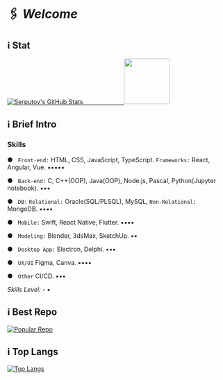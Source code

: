 # 🖇 *Welcome* 

## ℹ️  Stat 

[![Serputov's GitHub Stats](https://github-readme-stats.vercel.app/api?username=aserputov)](https://github.com/aserputov?tab=repositories)<a href="https://dev.to/aserputov">&nbsp;&nbsp;&nbsp;&nbsp;&nbsp;&nbsp;&nbsp;&nbsp;&nbsp;&nbsp;&nbsp;&nbsp;&nbsp;&nbsp;&nbsp;&nbsp;&nbsp;&nbsp;&nbsp;&nbsp;&nbsp;&nbsp;&nbsp;&nbsp;<img width="105px" padding-left="40px" src="https://user-images.githubusercontent.com/65831678/143137815-24fccb4d-a4a3-49bf-84e4-303f67c0a64d.png"></a>

<!-- [![](https://img.shields.io/badge/-JavaScript-green?logo=JavaScript&logoColor=white&style=flat)](https://www.https://www.javascript.com)
[![](https://img.shields.io/badge/-MongoDB-blue?logo=mongodb&logoColor=white&style=flat)](https://www.mongodb.com)
[![](https://img.shields.io/badge/-React-blue?logo=React&logoColor=white&style=flat)](https://www.reactjs.org)
[![](https://img.shields.io/badge/-Angular-blue?logo=angular&logoColor=white&style=flat)](https://www.angular.com)
[![](https://img.shields.io/badge/-Swift-green?logo=Swift&logoColor=white&style=flat)](https://www.swift.org) -->


## ℹ️  Brief Intro 

### Skills


● &nbsp;&nbsp;``` Front-end: ``` HTML, CSS, JavaScript, TypeScript. ```Frameworks:``` React, Angular, Vue.  ▪︎▪︎▪︎▪︎▪︎

● &nbsp;&nbsp;``` Back-end: ``` C, C++(OOP), Java(OOP), Node.js, Pascal, Python(Jupyter notebook). ▪︎▪︎▪︎

● &nbsp;&nbsp;``` DB: ``` ```Relational:``` Oracle(SQL/PLSQL), MySQL, ```Non-Relational:``` MongoDB. ▪︎▪︎▪︎▪︎

● &nbsp;&nbsp;``` Mobile: ``` Swift, React Native, Flutter.  ▪︎▪︎▪︎▪︎

● &nbsp;&nbsp;``` Modeling: ``` Blender, 3dsMax, SketchUp.  ▪︎▪︎

● &nbsp;&nbsp;``` Desktop App: ``` Electron, Delphi.  ▪︎▪︎▪︎

● &nbsp;&nbsp;``` UX/UI ``` Figma, Canva. ▪︎▪︎▪︎▪︎

● &nbsp;&nbsp;``` Other ``` CI/CD. ▪︎▪︎▪︎

*Skills Level:* - ▪︎


## ℹ️  Best Repo


[![Popular Repo](https://github-readme-stats.vercel.app/api/pin/?username=aserputov&repo=QckStaticSiteGenerator)](https://github.com/aserputov/QckStaticSiteGenerator)

## ℹ️  Top Langs 

[![Top Langs](https://github-readme-stats.vercel.app/api/top-langs/?username=aserputov&langs_count=4)](https://github.com/aserputov/github-readme-stats)





<!-- <div align="left" style="margin: 0px 0">
   <a href="https://github.com/aserputov/github-profile-views-counter">
       
   </a>
</div> -->


